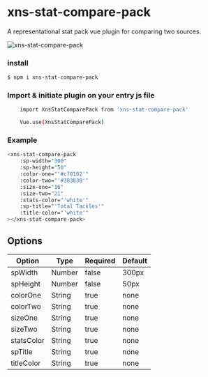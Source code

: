 # xns-stat-compare-pack

A representational stat pack vue plugin for comparing two sources.


![xns-stat-compare-pack](https://user-images.githubusercontent.com/8682363/63289784-9cb70a80-c2c8-11e9-90ab-b86d0668d4b7.png)


### install

```sh
$ npm i xns-stat-compare-pack
```


### Import & initiate plugin on your entry js file

```sh
    import XnsStatComparePack from 'xns-stat-compare-pack'

    Vue.use(XnsStatComparePack)
```


### Example

```sh
<xns-stat-compare-pack
    :sp-width="300"
    :sp-height="50"
    :color-one="'#c70102'"
    :color-two="'#383838'"
    :size-one="16"
    :size-two="21"
    :stats-color="'white'"
    :sp-title="'Total Tackles'"
    :title-color="'white'"
></xns-stat-compare-pack>
```


## Options

| Option | Type | Required | Default |
| ------ | ---- | -------- | ------- |
| spWidth | Number | false | 300px |
| spHeight | Number | false | 50px |
| colorOne | String | true | none |
| colorTwo | String | true | none |
| sizeOne | String | true | none |
| sizeTwo | String | true | none |
| statsColor | String | true | none |
| spTitle | String | true | none |
| titleColor | String | true | none |